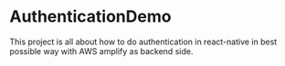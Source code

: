 # AuthenticationDemo
This project is all about how to do authentication in react-native in best possible way with AWS amplify as backend side.
